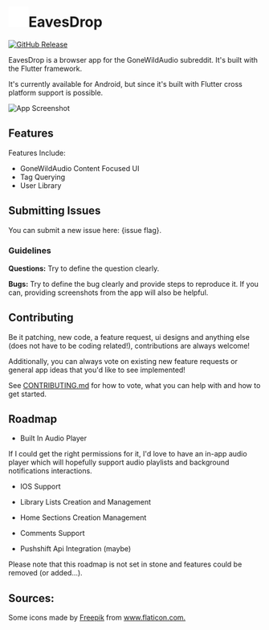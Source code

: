 # <img src="/screenshots/App-Logo.png" width="40">EavesDrop
[![GitHub Release](https://img.shields.io/github/v/release/hiocas/EavesDrop)](https://github.com/hiocas/EavesDrop/releases)

EavesDrop is a browser app for the GoneWildAudio subreddit. It's built with the Flutter framework.

It's currently available for Android, but since it's built with Flutter cross platform support is possible.

![App Screenshot](screenshots/Screenshots2.png)

## Features
Features Include:
- GoneWildAudio Content Focused UI
- Tag Querying
- User Library
 
## Submitting Issues

You can submit a new issue here: {issue flag}.

### Guidelines
**Questions:** Try to define the question clearly.

**Bugs:** Try to define the bug clearly and provide steps to reproduce it.
If you can, providing screenshots from  the app will also be helpful.
  
## Contributing

Be it patching, new code, a feature request, ui designs and anything else (does not have to be coding related!), contributions are always welcome!

Additionally, you can always vote on existing new feature requests or general app ideas that you'd like to see implemented!

See [CONTRIBUTING.md](CONTRIBUTING.md) for how to vote, what you can help with and how to get started.
  
## Roadmap

- Built In Audio Player

If I could get the right permissions for it, I'd love to have an in-app audio player which will hopefully support audio playlists and background notifications interactions.

- IOS Support

- Library Lists Creation and Management

- Home Sections Creation Management

- Comments Support

- Pushshift Api Integration (maybe)

Please note that this roadmap is not set in stone and features could be removed (or added...).

## Sources:
<div>Some icons made by <a href="https://www.freepik.com" title="Freepik">Freepik</a> from <a href="https://www.flaticon.com/" title="Flaticon">www.flaticon.com.</a></div>

